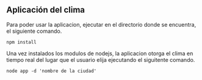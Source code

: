 ## Aplicación del clima

Para poder usar la aplicacion, ejecutar en el directorio donde se encuentra, el siguiente comando.

```
npm install
```

Una vez instalados los modulos de nodejs, la aplicacion otorga el clima en tiempo real del lugar que el usuario elija ejecutando el siguitente comando.

```
node app -d 'nombre de la ciudad'
```
